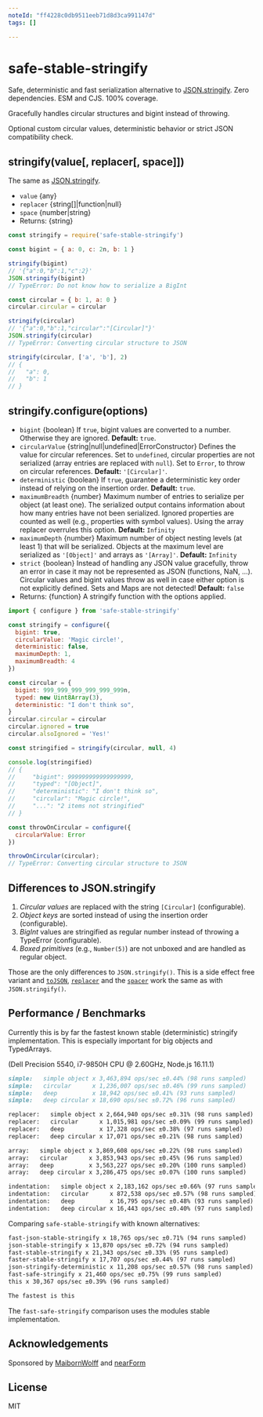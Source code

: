```yaml
---
noteId: "ff4228c0db9511eeb71d8d3ca991147d"
tags: []

---
```


# safe-stable-stringify

Safe, deterministic and fast serialization alternative to [JSON.stringify][].
Zero dependencies. ESM and CJS. 100% coverage.

Gracefully handles circular structures and bigint instead of throwing.

Optional custom circular values, deterministic behavior or strict JSON
compatibility check.

## stringify(value[, replacer[, space]])

The same as [JSON.stringify][].

* `value` {any}
* `replacer` {string[]|function|null}
* `space` {number|string}
* Returns: {string}

```js
const stringify = require('safe-stable-stringify')

const bigint = { a: 0, c: 2n, b: 1 }

stringify(bigint)
// '{"a":0,"b":1,"c":2}'
JSON.stringify(bigint)
// TypeError: Do not know how to serialize a BigInt

const circular = { b: 1, a: 0 }
circular.circular = circular

stringify(circular)
// '{"a":0,"b":1,"circular":"[Circular]"}'
JSON.stringify(circular)
// TypeError: Converting circular structure to JSON

stringify(circular, ['a', 'b'], 2)
// {
//   "a": 0,
//   "b": 1
// }
```

## stringify.configure(options)

* `bigint` {boolean} If `true`, bigint values are converted to a number. Otherwise
  they are ignored. **Default:** `true`.
* `circularValue` {string|null|undefined|ErrorConstructor} Defines the value for
  circular references. Set to `undefined`, circular properties are not
  serialized (array entries are replaced with `null`). Set to `Error`, to throw
  on circular references. **Default:** `'[Circular]'`.
* `deterministic` {boolean} If `true`, guarantee a deterministic key order
  instead of relying on the insertion order. **Default:** `true`.
* `maximumBreadth` {number} Maximum number of entries to serialize per object
  (at least one). The serialized output contains information about how many
  entries have not been serialized. Ignored properties are counted as well
  (e.g., properties with symbol values). Using the array replacer overrules this
  option. **Default:** `Infinity`
* `maximumDepth` {number} Maximum number of object nesting levels (at least 1)
  that will be serialized. Objects at the maximum level are serialized as
  `'[Object]'` and arrays as `'[Array]'`. **Default:** `Infinity`
* `strict` {boolean} Instead of handling any JSON value gracefully, throw an
  error in case it may not be represented as JSON (functions, NaN, ...).
  Circular values and bigint values throw as well in case either option is not
  explicitly defined. Sets and Maps are not detected! **Default:** `false`
* Returns: {function} A stringify function with the options applied.

```js
import { configure } from 'safe-stable-stringify'

const stringify = configure({
  bigint: true,
  circularValue: 'Magic circle!',
  deterministic: false,
  maximumDepth: 1,
  maximumBreadth: 4
})

const circular = {
  bigint: 999_999_999_999_999_999n,
  typed: new Uint8Array(3),
  deterministic: "I don't think so",
}
circular.circular = circular
circular.ignored = true
circular.alsoIgnored = 'Yes!'

const stringified = stringify(circular, null, 4)

console.log(stringified)
// {
//     "bigint": 999999999999999999,
//     "typed": "[Object]",
//     "deterministic": "I don't think so",
//     "circular": "Magic circle!",
//     "...": "2 items not stringified"
// }

const throwOnCircular = configure({
  circularValue: Error
})

throwOnCircular(circular);
// TypeError: Converting circular structure to JSON
```

## Differences to JSON.stringify

1. _Circular values_ are replaced with the string `[Circular]` (configurable).
1. _Object keys_ are sorted instead of using the insertion order (configurable).
1. _BigInt_ values are stringified as regular number instead of throwing a
   TypeError (configurable).
1. _Boxed primitives_ (e.g., `Number(5)`) are not unboxed and are handled as
   regular object.

Those are the only differences to `JSON.stringify()`. This is a side effect free
variant and [`toJSON`][], [`replacer`][] and the [`spacer`][] work the same as
with `JSON.stringify()`.

## Performance / Benchmarks

Currently this is by far the fastest known stable (deterministic) stringify
implementation. This is especially important for big objects and TypedArrays.

(Dell Precision 5540, i7-9850H CPU @ 2.60GHz, Node.js 16.11.1)

```md
simple:   simple object x 3,463,894 ops/sec ±0.44% (98 runs sampled)
simple:   circular      x 1,236,007 ops/sec ±0.46% (99 runs sampled)
simple:   deep          x 18,942 ops/sec ±0.41% (93 runs sampled)
simple:   deep circular x 18,690 ops/sec ±0.72% (96 runs sampled)

replacer:   simple object x 2,664,940 ops/sec ±0.31% (98 runs sampled)
replacer:   circular      x 1,015,981 ops/sec ±0.09% (99 runs sampled)
replacer:   deep          x 17,328 ops/sec ±0.38% (97 runs sampled)
replacer:   deep circular x 17,071 ops/sec ±0.21% (98 runs sampled)

array:   simple object x 3,869,608 ops/sec ±0.22% (98 runs sampled)
array:   circular      x 3,853,943 ops/sec ±0.45% (96 runs sampled)
array:   deep          x 3,563,227 ops/sec ±0.20% (100 runs sampled)
array:   deep circular x 3,286,475 ops/sec ±0.07% (100 runs sampled)

indentation:   simple object x 2,183,162 ops/sec ±0.66% (97 runs sampled)
indentation:   circular      x 872,538 ops/sec ±0.57% (98 runs sampled)
indentation:   deep          x 16,795 ops/sec ±0.48% (93 runs sampled)
indentation:   deep circular x 16,443 ops/sec ±0.40% (97 runs sampled)
```

Comparing `safe-stable-stringify` with known alternatives:

```md
fast-json-stable-stringify x 18,765 ops/sec ±0.71% (94 runs sampled)
json-stable-stringify x 13,870 ops/sec ±0.72% (94 runs sampled)
fast-stable-stringify x 21,343 ops/sec ±0.33% (95 runs sampled)
faster-stable-stringify x 17,707 ops/sec ±0.44% (97 runs sampled)
json-stringify-deterministic x 11,208 ops/sec ±0.57% (98 runs sampled)
fast-safe-stringify x 21,460 ops/sec ±0.75% (99 runs sampled)
this x 30,367 ops/sec ±0.39% (96 runs sampled)

The fastest is this
```

The `fast-safe-stringify` comparison uses the modules stable implementation.

## Acknowledgements

Sponsored by [MaibornWolff](https://www.maibornwolff.de/) and [nearForm](http://nearform.com)

## License

MIT

[`replacer`]: https://developer.mozilla.org/en-US/docs/Web/JavaScript/Reference/Global_Objects/JSON/stringify#The%20replacer%20parameter
[`spacer`]: https://developer.mozilla.org/en-US/docs/Web/JavaScript/Reference/Global_Objects/JSON/stringify#The%20space%20argument
[`toJSON`]: https://developer.mozilla.org/en-US/docs/Web/JavaScript/Reference/Global_Objects/JSON/stringify#toJSON()_behavior
[JSON.stringify]: https://developer.mozilla.org/en-US/docs/Web/JavaScript/Reference/Global_Objects/JSON/stringify
